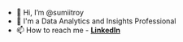 - 👋 Hi, I’m @sumiitroy
- 👀 I'm a Data Analytics and Insights Professional 
- 📫 How to reach me - **[LinkedIn](https://www.linkedin.com/in/sumiitroy/)**
